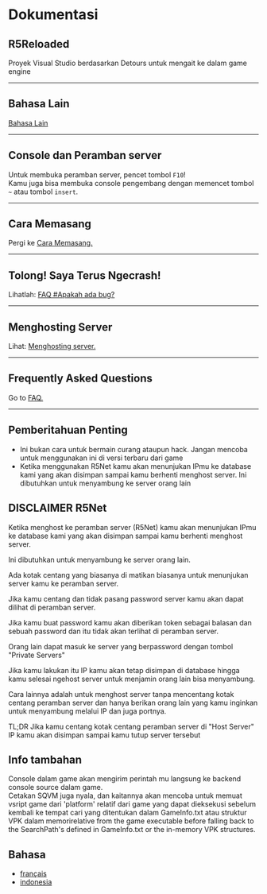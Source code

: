 # **Dokumentasi**

## R5Reloaded

Proyek Visual Studio berdasarkan Detours untuk mengait ke dalam game engine

---
## Bahasa Lain

[Bahasa Lain](#Bahasa)

---
## Console dan Peramban server
Untuk membuka peramban server, pencet tombol `F10`!<br/>
Kamu juga bisa membuka console pengembang dengan memencet tombol `~` atau tombol `insert`.

---
## Cara Memasang

Pergi ke [Cara Memasang.](installation/install)

---
## Tolong! Saya Terus Ngecrash!

Lihatlah: [FAQ #Apakah ada bug?](FAQ/faq#apakah-ada-bug)

---
## Menghosting Server

Lihat: [Menghosting server.](servers/menghosting)

---
## Frequently Asked Questions

Go to [FAQ.](faq/faq)

---

## Pemberitahuan Penting
*   Ini bukan cara untuk bermain curang ataupun hack. Jangan mencoba untuk menggunakan ini di versi terbaru dari game
*   Ketika menggunakan R5Net kamu akan menunjukan IPmu ke database kami yang akan disimpan sampai kamu berhenti menghost server. Ini dibutuhkan untuk menyambung ke server orang lain

## DISCLAIMER R5Net

Ketika menghost ke peramban server (R5Net) kamu akan menunjukan IPmu ke database kami yang akan disimpan sampai kamu berhenti menghost server.

Ini dibutuhkan untuk menyambung ke server orang lain.

Ada kotak centang yang biasanya di matikan biasanya untuk menunjukan server kamu ke peramban server.

Jika kamu centang dan tidak pasang password server kamu akan dapat dilihat di peramban server.

Jika kamu buat password kamu akan diberikan token sebagai balasan dan sebuah password dan itu tidak akan terlihat di peramban server.

Orang lain dapat masuk ke server yang berpassword dengan tombol "Private Servers"

Jika kamu lakukan itu IP kamu akan tetap disimpan di database hingga kamu selesai ngehost server untuk menjamin orang lain bisa menyambung.

Cara lainnya adalah untuk menghost server tanpa mencentang kotak centang peramban server dan hanya berikan orang lain yang kamu inginkan untuk menyambung melalui IP dan juga portnya.

TL;DR Jika kamu centang kotak centang peramban server di "Host Server" IP kamu akan disimpan sampai kamu tutup server tersebut

## Info tambahan
Console dalam game akan mengirim perintah mu langsung ke backend console source dalam game.<br/>
Cetakan SQVM juga nyala, dan kaitannya akan mencoba untuk memuat vsript game dari 'platform\' relatif dari game yang dapat dieksekusi sebelum kembali ke tempat cari yang ditentukan dalam GameInfo.txt atau struktur VPK dalam memorirelative from the game executable before falling back to the SearchPath's defined in GameInfo.txt or the in-memory VPK structures.

## Bahasa
 - [français](languages/fr)
 - [indonesia](languages/id)
